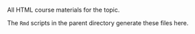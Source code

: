 All HTML course materials for the topic. 

The `Rmd` scripts in the parent directory generate these files here. 